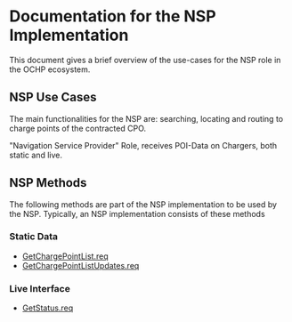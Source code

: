 # Documentation for the NSP Implementation

This document gives a brief overview of the use-cases for the NSP role in the OCHP ecosystem.

## NSP Use Cases

The main functionalities for the NSP are: searching, locating and routing to charge points of the contracted CPO.

"Navigation Service Provider" Role, receives POI-Data on Chargers, both static and live.



## NSP Methods
The following methods are part of the NSP implementation to be used by the NSP.
Typically, an NSP implementation consists of these methods
### Static Data
- [GetChargePointList.req](#getchargepointlistreq)
- [GetChargePointListUpdates.req](#getchargepointlistupdatesreq)
### Live Interface
- [GetStatus.req](#getstatusreq)
